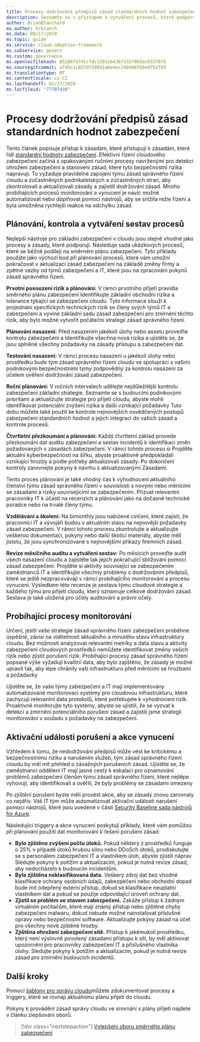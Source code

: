 ```yaml
---
title: Procesy dodržování předpisů zásad standardních hodnot zabezpečení
description: Seznamte se s přístupem k vytváření procesů, které podporují pravidla zásad správného řízení zabezpečení v rámci architektury pro přijetí v cloudu pro Azure.
author: BrianBlanchard
ms.author: brblanch
ms.date: 09/17/2019
ms.topic: guide
ms.service: cloud-adoption-framework
ms.subservice: govern
ms.custom: governance
ms.openlocfilehash: 85286fd741cfdc1201eb436f3327993ac0337875
ms.sourcegitcommit: af45c1c027d7246d1a6e4ec248406fb9a8752fb5
ms.translationtype: MT
ms.contentlocale: cs-CZ
ms.lasthandoff: 02/27/2020
ms.locfileid: "77707438"
---
```

# <a name="security-baseline-policy-compliance-processes"></a>Procesy dodržování předpisů zásad standardních hodnot zabezpečení

Tento článek popisuje přístup k zásadám, které přistupují k zásadám, které řídí [standardní hodnoty zabezpečení](./index.md). Efektivní řízení cloudového zabezpečení začíná s opakovanými ručními procesy navrženými pro detekci ohrožení zabezpečení a stanovení zásad, které tyto bezpečnostní rizika napravují. To vyžaduje pravidelné zapojení týmu zásad správného řízení cloudu a zúčastněných podnikatelských a zúčastněných stran, aby zkontrolovali a aktualizovali zásady a zajistili dodržování zásad. Mnoho probíhajících procesů monitorování a vynucení je navíc možné automatizovat nebo doplňovat pomocí nástrojů, aby se snížila režie řízení a byla umožněna rychlejší reakce na odchylku zásad.

## <a name="planning-review-and-reporting-processes"></a>Plánování, kontrola a vytváření sestav procesů

Nejlepší nástroje pro základní zabezpečení v cloudu jsou stejně vhodné jako procesy a zásady, které podporují. Následuje sada ukázkových procesů, které se běžně podílejí na směrném plánu zabezpečení. Tyto příklady použijte jako výchozí bod při plánování procesů, které vám umožní pokračovat v aktualizaci zásad zabezpečení na základě změny firmy a zpětné vazby od týmů zabezpečení a IT, které jsou na zpracování pokynů zásad správného řízení.

**Prvotní posouzení rizik a plánování:** V rámci prvotního přijetí pravidla směrného plánu zabezpečení Identifikujte základní obchodní rizika a tolerance týkající se zabezpečení cloudu. Tyto informace slouží k projednání specifických technických rizik se členy svých týmů IT a zabezpečení a vyvine základní sadu zásad zabezpečení pro zmírnění těchto rizik, aby bylo možné vytvořit počáteční strategii zásad správného řízení.

**Plánování nasazení:** Před nasazením jakékoli úlohy nebo assetu proveďte kontrolu zabezpečení a Identifikujte všechna nová rizika a ujistěte se, že jsou splněné všechny požadavky na zásady přístupu a zabezpečení dat.

**Testování nasazení:** V rámci procesu nasazení u jakékoli úlohy nebo prostředku bude tým zásad správného řízení cloudu ve spolupráci s vašimi podnikovými bezpečnostními týmy zodpovědný za kontrolu nasazení za účelem ověření dodržování zásad zabezpečení.

**Roční plánování:** V ročních intervalech udělejte nejdůležitější kontrolu zabezpečení základní strategie. Seznamte se s budoucími podnikovými prioritami a aktualizujte strategie pro přijetí cloudu, abyste mohli identifikovat potenciální zvýšení rizika a další vznikající požadavky Tuto dobu můžete také použít ke kontrole nejnovějších osvědčených postupů zabezpečení standardních hodnot a jejich integraci do vašich zásad a kontrole procesů.

**Čtvrtletní přezkoumání a plánování:** Každý čtvrtletní základ provede přezkoumání dat auditu zabezpečení a sestav incidentů k identifikaci změn požadovaných v zásadách zabezpečení. V rámci tohoto procesu si Projděte aktuální kyberbezpečnosti na šířku, abyste proaktivně předpokládali vznikající hrozby a podle potřeby aktualizovali zásady. Po dokončení kontroly zarovnejte pokyny k návrhu s aktualizovanými Zásadami.

Tento proces plánování je také vhodný čas k vyhodnocení aktuálního členství týmu zásad správného řízení v souvislosti s novými nebo měnícími se zásadami a riziky souvisejícími se zabezpečením. Přizvat relevantní pracovníky IT k účasti na recenzích a plánování jako na dočasné technické poradce nebo na trvalé členy týmu.

**Vzdělávání a školení:** Na bimonthly jsou nabízené cvičení, které zajistí, že pracovníci IT a vývojáři budou v aktuálním stavu na nejnovější požadavky zásad zabezpečení. V rámci tohoto procesu zkontrolujte a aktualizujte veškerou dokumentaci, pokyny nebo další školicí materiály, abyste měli jistotu, že jsou synchronizované s nejnovějšími příkazy firemních zásad.

**Revize měsíčního auditu a vytváření sestav:** Po měsících proveďte audit všech nasazení cloudu a zajistěte tak jejich pokračující sbližování pomocí zásad zabezpečení. Projděte si aktivity související se zabezpečením zaměstnanců IT a identifikujte všechny problémy s dodržováním předpisů, které se ještě nezpracovávají v rámci probíhajícího monitorování a procesu vynucení. Výsledkem této recenze je sestava týmu cloudové strategie a každého týmu pro přijetí cloudu, který oznamuje celkové dodržování zásad. Sestava je také uložená pro účely auditování a právní účely.

## <a name="ongoing-monitoring-processes"></a>Probíhající procesy monitorování

Určení, jestli vaše strategie zásad správného řízení zabezpečení proběhne úspěšně, závisí na viditelnosti aktuálního a minulého stavu infrastruktury cloudu. Bez možnosti analyzovat relevantní metriky a data stavu a aktivity zabezpečení cloudových prostředků nemůžete identifikovat změny vašich rizik nebo zjistit porušení rizik. Probíhající procesy zásad správného řízení popsané výše vyžadují kvalitní data, aby bylo zajištěno, že zásady je možné upravit tak, aby lépe chránily vaši infrastrukturu před měnícími se hrozbami a požadavky

Ujistěte se, že vaše týmy zabezpečení a IT mají implementovány automatizované monitorovací systémy pro cloudovou infrastrukturu, které zachycují relevantní data protokolů, které potřebujete k vyhodnocení rizik. Proaktivně monitorujte tyto systémy, abyste se ujistili, že se vyzvat k detekci a zmírnění potenciálního porušení zásad a zajistili jsme strategii monitorování v souladu s požadavky na zabezpečení.

## <a name="violation-triggers-and-enforcement-actions"></a>Aktivační události porušení a akce vynucení

Vzhledem k tomu, že nedodržování předpisů může vést ke kritickému a bezpečnostnímu riziku a narušením služeb, tým zásad správného řízení cloudu by měl mít přehled o závažných porušeních zásad. Ujistěte se, že zaměstnanci oddělení IT mají jasné cesty k eskalaci pro oznamování problémů zabezpečení členům týmu zásad správného řízení, které nejlépe vyhovují, aby identifikovali a ověřili, že byly problémy se zásadami omezeny

Po zjištění porušení byste měli provést akce, aby se zásady znovu zarovnaly co nejdřív. Váš IT tým může automatizovat aktivační události narušení pomocí nástrojů, které jsou uvedené v části [Security Baseline sada nástrojů for Azure](./toolchain.md).

Následující triggery a akce vynucení poskytují příklady, které vám pomůžou při plánování použití dat monitorování k řešení porušení zásad:

- **Bylo zjištěno zvýšení počtu útoků.** Pokud některý z prostředků funguje o 25% v případě útoků hrubou silou nebo DDoSch útoků, prodiskutujte se s personálem zabezpečení IT a vlastníkem úloh, abyste zjistili náprav Sledujte pokyny k potížím a aktualizacím, pokud je nutná revize zásad, aby nedocházelo k budoucím incidentům.
- **Byla zjištěna neklasifikovaná data.** Veškerý zdroj dat bez vhodné klasifikace ochrany osobních údajů, zabezpečení nebo obchodní dopad bude mít odepřený externí přístup, dokud se klasifikace neuplatní vlastníkem dat a pokud se použije odpovídající úroveň ochrany dat.
- **Zjistil se problém se stavem zabezpečení.** Zakáže přístup k žádným virtuálním počítačům, které mají známý přístup nebo zjištěné chyby zabezpečení malwaru, dokud nebude možné nainstalovat příslušné opravy nebo bezpečnostní software. Aktualizujte pokyny zásad na účet pro všechny nově zjištěné hrozby.
- **Zjištěna ohrožení zabezpečení sítě.** Přístup k jakémukoli prostředku, který není výslovně povolený zásadami přístupu k síti, by měl aktivovat upozornění pro pracovníky zabezpečení IT a příslušného vlastníka úlohy. Sledujte pokyny k potížím a aktualizacím, pokud je nutná revize zásad pro zmírnění budoucích incidentů.

## <a name="next-steps"></a>Další kroky

Pomocí [šablony pro správu cloudu](./template.md)můžete zdokumentovat procesy a triggery, které se rovnají aktuálnímu plánu přijetí do cloudu.

Pokyny k provádění zásad správy cloudu ve srovnání s plány přijetí najdete v článku zlepšování oborů.

> [!div class="nextstepaction"]
> [Vylepšení oboru směrného plánu zabezpečení](./discipline-improvement.md)
